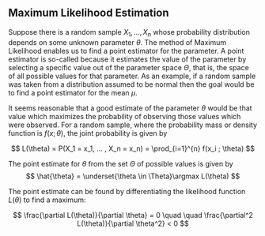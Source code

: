 ## Maximum Likelihood Estimation
Suppose there is a random sample $X_1, ... , X_n$ whose probability distribution depends on some unknown parameter $\theta$. The method of Maximum Likelihood enables us to find a point estimator for the parameter. A point estimator is so-called because it estimates the value of the parameter by selecting a specific value out of the parameter space $\Theta$, that is, the space of all possible values for that parameter. As an example, if a random sample was taken from a distribution assumed to be normal then the goal would be to find a point estimator for the mean $\mu$. 

It seems reasonable that a good estimate of the parameter $\theta$ would be that value which maximizes the probability of observing those values which were observed. For a random sample, where the probability mass or density function is $f(x ; \theta)$, the joint probability is given by

$$
    L(\theta) = P(X_1 = x_1, ... , X_n = x_n) = \prod_{i=1}^{n} f(x_i ; \theta)
$$

The point estimate for $\theta$ from the set $\Theta$ of possible values is given by
$$
    \hat{\theta} = \underset{\theta \in \Theta}\argmax L(\theta)
$$

The point estimate can be found by differentiating the likelihood function $L(\theta)$ to find a maximum:

$$
    \frac{\partial L(\theta)}{\partial \theta} = 0 \quad \quad \frac{\partial^2 L(\theta)}{\partial \theta^2} < 0
$$

